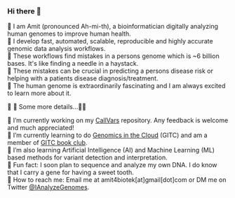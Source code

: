 ### Hi there 👋

🧬 I am Amit (pronounced Ah-mi-th), a bioinformatician digitally analyzing human genomes to improve human health.\
🧬 I develop fast, automated, scalable, reproducible and highly accurate genomic data analysis workflows.\
🧬 These workflows find mistakes in a persons genome which is ~6 billion bases. It's like finding a needle in a haystack.\
🧬 These mistakes can be crucial in predicting a persons disease risk or helping with a patients disease diagnosis/treatment.\
🧬 The human genome is extraordinarily fascinating and I am always excited to learn more about it.

🧬 🧬 Some more details...🧬🧬  

🧬  I’m currently working on my [CallVars](https://github.com/IAnalyzeGenomes/CallVars) repository. Any feedback is welcome and much appreciated!\
🧬  I’m currently learning to do [Genomics in the Cloud](https://www.amazon.com/Genomics-Cloud-GATK-Spark-Docker/dp/1491975199/ref=sr_1_1?crid=LXSZSO8B3D7J&dchild=1&keywords=genomics+in+the+cloud&qid=1609662594&s=books&sprefix=genomics+in+%2Caps%2C183&sr=1-1) (GITC) and am a member of [GITC book club](https://www.youtube.com/channel/UCtdwGKTSsRQZgAO6D79lSPA). \
🧬 I’m also learning Artificial Intelligence (AI) and Machine Learning (ML) based methods for variant detection and interpretation.\
🧬  Fun fact: I soon plan to sequence and analyze my own DNA. I do know that I carry a gene for having a sweet tooth. \
🧬  How to reach me: Email me at amit4biotek[at]gmail[dot]com or DM me on Twitter [@IAnalyzeGenomes](https://twitter.com/IAnalyzeGenomes).
